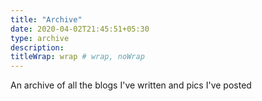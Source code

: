 ```yaml
---
title: "Archive"
date: 2020-04-02T21:45:51+05:30
type: archive
description:
titleWrap: wrap # wrap, noWrap
---
```


An archive of all the blogs I've written and pics I've posted